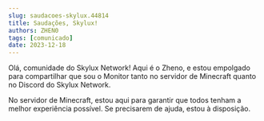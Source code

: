 ```yaml
---
slug: saudacoes-skylux.44814
title: Saudações, Skylux!
authors: ZHEN0
tags: [comunicado]
date: 2023-12-18
---
```


Olá, comunidade do Skylux Network! Aqui é o Zheno, e estou empolgado para compartilhar que sou o Monitor tanto no servidor de Minecraft quanto no Discord do Skylux Network.

No servidor de Minecraft, estou aqui para garantir que todos tenham a melhor experiência possível. Se precisarem de ajuda, estou à disposição.